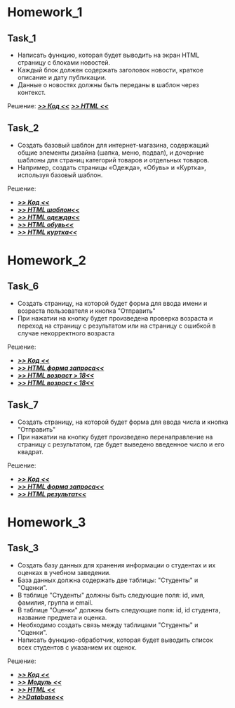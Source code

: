 # Homework_1

## Task_1

* Написать функцию, которая будет выводить на экран HTML
страницу с блоками новостей.
* Каждый блок должен содержать заголовок новости,
краткое описание и дату публикации.
* Данные о новостях должны быть переданы в шаблон через
контекст.

Решение: ***[>> Код <<](homework/h_1/task_01.py)*** ***[>> HTML <<](homework/1/templates/task_01.html)***

## Task_2

* Создать базовый шаблон для интернет-магазина, содержащий общие элементы дизайна (шапка, меню, подвал), и дочерние 
шаблоны для страниц категорий товаров и отдельных товаров. 
* Например, создать страницы «Одежда», «Обувь» и «Куртка», используя базовый шаблон.

Решение: 
* ***[>> Код <<](homework/h_1/task_02.py)*** 
* ***[>> HTML шаблон<<](homework/h_1/templates/task_02_index.html)***
* ***[>> HTML одежда<<](homework/h_1/templates/task_02_cloth.html)***
* ***[>> HTML обувь<<](homework/h_1/templates/task_02_shoes.html)***
* ***[>> HTML куртка<<](homework/h_1/templates/task_02_jacket.html)***

# Homework_2

## Task_6

* Создать страницу, на которой будет форма для ввода имени и возраста пользователя и кнопка "Отправить"
* При нажатии на кнопку будет произведена проверка возраста и переход на страницу с результатом или на страницу с 
ошибкой в случае некорректного возраста

Решение: 
* ***[>> Код <<](homework/h_2/task_06.py)*** 
* ***[>> HTML форма запроса<<](homework/h_2/templates/task_06_form.html)***
* ***[>> HTML возраст > 18<<](homework/h_2/templates/age_big.html)***
* ***[>> HTML возраст < 18<<](homework/h_2/templates/age_small.html)***

## Task_7

* Создать страницу, на которой будет форма для ввода числа и кнопка "Отправить"
* При нажатии на кнопку будет произведено перенаправление на страницу с результатом, где будет выведено введенное число 
и его квадрат.

Решение: 
* ***[>> Код <<](homework/h_2/task_07.py)*** 
* ***[>> HTML форма запроса<<](homework/h_2/templates/task_07_form.html)***
* ***[>> HTML результат<<](homework/h_2/templates/task_07_result.html)***

# Homework_3

## Task_3

* Создать базу данных для хранения информации о студентах и их оценках в учебном заведении.
* База данных должна содержать две таблицы: "Студенты" и "Оценки".
* В таблице "Студенты" должны быть следующие поля: id, имя, фамилия, группа и email.
* В таблице "Оценки" должны быть следующие поля: id, id студента, название предмета и оценка.
* Необходимо создать связь между таблицами "Студенты" и "Оценки".
* Написать функцию-обработчик, которая будет выводить список всех студентов с указанием их оценок.

Решение: 
* ***[>> Код <<](homework/h_3/task_3.py)*** 
* ***[>> Модуль <<](homework/h_3/models_3.py)***
* ***[>> HTML <<](homework/h_3/templates/task_3_index.html)***
* ***[>>Database<<](instance/student.db)***
